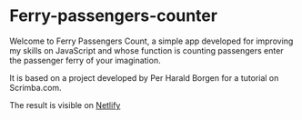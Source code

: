 # Ferry-passengers-counter

Welcome to Ferry Passengers Count, a simple app developed for improving my skills on JavaScript and whose function is counting passengers enter the passenger ferry of your imagination.

It is based on a project developed by Per Harald Borgen for a tutorial on Scrimba.com.

The result is visible on [Netlify](https://bejewelled-nasturtium-1d2205.netlify.app)
